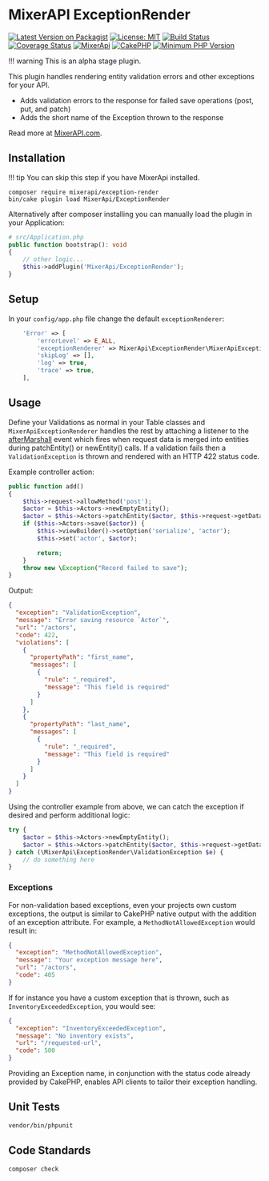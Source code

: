 # MixerAPI ExceptionRender

[![Latest Version on Packagist](https://img.shields.io/packagist/v/mixerapi/exception-render.svg?style=flat-square)](https://packagist.org/packages/mixerapi/exception-render)
[![License: MIT](https://img.shields.io/badge/License-MIT-green.svg)](LICENSE.txt)
[![Build Status](https://travis-ci.org/mixerapi/exception-render.svg?branch=master)](https://travis-ci.org/mixerapi/exception-render)
[![Coverage Status](https://coveralls.io/repos/github/mixerapi/exception-render/badge.svg?branch=master)](https://coveralls.io/github/mixerapi/exception-render?branch=master)
[![MixerApi](https://mixerapi.com/assets/img/mixer-api-red.svg)](http://mixerapi.com)
[![CakePHP](https://img.shields.io/badge/cakephp-%3E%3D%204.0-red?logo=cakephp)](https://book.cakephp.org/4/en/index.html)
[![Minimum PHP Version](https://img.shields.io/badge/php-%3E%3D%207.2-8892BF.svg?logo=php)](https://php.net/)

!!! warning This is an alpha stage plugin.

This plugin handles rendering entity validation errors and other exceptions for your API.

- Adds validation errors to the response for failed save operations (post, put, and patch)
- Adds the short name of the Exception thrown to the response

Read more at [MixerAPI.com](https://mixerapi.com).

## Installation 

!!! tip You can skip this step if you have MixerApi installed. 

```console
composer require mixerapi/exception-render
bin/cake plugin load MixerApi/ExceptionRender
```

Alternatively after composer installing you can manually load the plugin in your Application:

```php
# src/Application.php
public function bootstrap(): void
{
    // other logic...
    $this->addPlugin('MixerApi/ExceptionRender');
}
```

## Setup

In your `config/app.php` file change the default `exceptionRenderer`:

```php
    'Error' => [
        'errorLevel' => E_ALL,
        'exceptionRenderer' => MixerApi\ExceptionRender\MixerApiExceptionRenderer::class,
        'skipLog' => [],
        'log' => true,
        'trace' => true,
    ],
```

## Usage

Define your Validations as normal in your Table classes and `MixerApiExceptionRenderer` handles the rest by attaching 
a listener to the [afterMarshall](https://book.cakephp.org/4/en/orm/table-objects.html#aftermarshal) event which fires 
when request data is merged into entities during patchEntity() or newEntity() calls. If a validation fails then a 
`ValidationException` is thrown and rendered with an HTTP 422 status code.

Example controller action:

```php
public function add()
{
    $this->request->allowMethod('post');
    $actor = $this->Actors->newEmptyEntity();
    $actor = $this->Actors->patchEntity($actor, $this->request->getData()); // potential ValidationException here
    if ($this->Actors->save($actor)) {
        $this->viewBuilder()->setOption('serialize', 'actor');
        $this->set('actor', $actor);

        return;
    }
    throw new \Exception("Record failed to save");
}

```

Output:

```json
{
  "exception": "ValidationException",
  "message": "Error saving resource `Actor`",
  "url": "/actors",
  "code": 422,
  "violations": [
    {
      "propertyPath": "first_name",
      "messages": [
        {
          "rule": "_required",
          "message": "This field is required"
        }
      ]
    },
    {
      "propertyPath": "last_name",
      "messages": [
        {
          "rule": "_required",
          "message": "This field is required"
        }
      ]
    }
  ]
}
```

Using the controller example from above, we can catch the exception if desired and perform additional logic:

```php
try {
    $actor = $this->Actors->newEmptyEntity();
    $actor = $this->Actors->patchEntity($actor, $this->request->getData());
} catch (\MixerApi\ExceptionRender\ValidationException $e) {
    // do something here
}
```

### Exceptions

For non-validation based exceptions, even your projects own custom exceptions, the output is similar to CakePHP native 
output with the addition of an exception attribute. For example, a `MethodNotAllowedException` would result in: 

```json
{
  "exception": "MethodNotAllowedException",
  "message": "Your exception message here",
  "url": "/actors",
  "code": 405
}
```

If for instance you have a custom exception that is thrown, such as `InventoryExceededException`, you would see: 

```json
{
  "exception": "InventoryExceededException",
  "message": "No inventory exists",
  "url": "/requested-url",
  "code": 500
}
```

Providing an Exception name, in conjunction with the status code already provided by CakePHP, enables API clients 
to tailor their exception handling.

## Unit Tests

```bash
vendor/bin/phpunit
```

## Code Standards

```bash
composer check
```